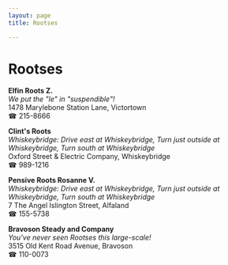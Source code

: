 ```yaml
---
layout: page 
title: Rootses

---
```



# Rootses


 **Elfin Roots Z.**  
_We put the "le" in "suspendible"!_  
1478 Marylebone Station Lane, Victortown  
☎ 215-8666

**Clint's Roots**  
_Whiskeybridge: Drive east at Whiskeybridge, Turn just outside at Whiskeybridge, Turn south at Whiskeybridge_  
Oxford Street & Electric Company, Whiskeybridge  
☎ 989-1216

**Pensive Roots Rosanne V.**  
_Whiskeybridge: Drive east at Whiskeybridge, Turn just outside at Whiskeybridge, Turn south at Whiskeybridge_  
7 The Angel Islington Street, Alfaland  
☎ 155-5738

**Bravoson Steady and Company**  
_You've never seen Rootses this large-scale!_  
3515 Old Kent Road Avenue, Bravoson  
☎ 110-0073

